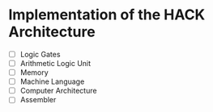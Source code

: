 # Implementation of the HACK Architecture

- [ ] Logic Gates
- [ ] Arithmetic Logic Unit
- [ ] Memory
- [ ] Machine Language
- [ ] Computer Architecture
- [ ] Assembler